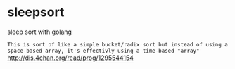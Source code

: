 sleepsort
=========

sleep sort with golang

`
This is sort of like a simple bucket/radix sort but instead of using a space-based array, it's effectivly using a time-based "array"
`
http://dis.4chan.org/read/prog/1295544154
